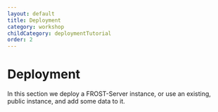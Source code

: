 ```yaml
---
layout: default
title: Deployment
category: workshop
childCategory: deploymentTutorial
order: 2
---
```


# Deployment

In this section we deploy a FROST-Server instance, or use an existing, public instance, and add some data to it.

